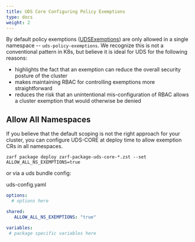 ```yaml
---
title: UDS Core Configuring Policy Exemptions
type: docs
weight: 2
---
```


By default policy exemptions ([UDSExemptions](../src/pepr/operator/crd/generated/exemption-v1alpha1.ts)) are only allowed in a single namespace -- `uds-policy-exemptions`. We recognize this is not a conventional pattern in K8s, but believe it is ideal for UDS for the following reasons:

- highlights the fact that an exemption can reduce the overall security posture of the cluster 
- makes maintaining RBAC for controlling exemptions more straightforward
- reduces the risk that an unintentional mis-configuration of RBAC allows a cluster exemption that would otherwise be denied
## Allow All Namespaces

If you believe that the default scoping is not the right approach for your cluster, you can configure UDS-CORE at deploy time to allow exemption CRs in all namespaces.

`zarf package deploy zarf-package-uds-core-*.zst --set ALLOW_ALL_NS_EXEMPTIONS=true`

or via a uds bundle config:

uds-config.yaml
```yaml
options:
  # options here

shared:
   ALLOW_ALL_NS_EXEMPTIONS: "true"

variables:
 # package specific variables here

```